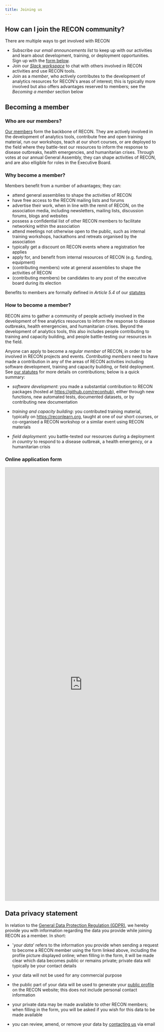 ```yaml
---
title: Joining us
---
```



## How can I join the RECON community?

There are multiple ways to get involved with RECON

- Subscribe our *email announcements list* to keep up with our activities and learn
  about development, training, or deployment opportunities. Sign up with the
  [form below](#online-application-form).
- Join our [*Slack workspace*](https://reconhub.slack.com/) to chat with others involved in RECON activities
  and use RECON tools.
- Join as a *member*, who actively contributes to the development of analytics
  resources for RECON's areas of interest; this is typically more involved but
  also offers advantages reserved to members; see the *Becoming a member*
  section below

## Becoming a member

### Who are our members?

[Our members](../peoplenew) form the backbone of RECON. They are actively involved in the
development of analytics tools, contribute free and open training material, run
our workshops, teach at our short courses, or are deployed to the field where
they battle-test our resources to inform the response to disease outbreaks,
health emergencies, and humanitarian crises. Through votes at our annual General
Assembly, they can shape activities of RECON, and are also elligible for roles
in the Executive Board. 


### Why become a member?

Members benefit from a number of advantages; they can:

- attend general assemblies to shape the activities of RECON
- have free access to the RECON mailing lists and forums
- advertise their work, when in line with the remit of RECON, on the association
  media, including newsletters, mailing lists, discussion forums, blogs and
  websites
- possess a confidential list of other RECON members to facilitate networking
  within the association
- attend meetings not otherwise open to the public, such as internal training
  workshops, hackathons and retreats organised by the association
- typically get a discount on RECON events where a registration fee applies
- apply for, and benefit from internal resources of RECON (e.g. funding,
  equipment)
- (contributing members) vote at general assemblies to shape the activities of RECON
- (contributing members) be candidates to any post of the executive board during its election

Benefits to members are formally defined in *Article 5.4* of our 
[statutes](documents/statutes_en_1.2.pdf)



### How to become a member?

RECON aims to gather a community of people actively involved in the development
of free analytics resources to inform the response to disease outbreaks, health
emergencies, and humanitarian crises. Beyond the development of analytics tools,
this also includes people contributing to training and capacity building, and
people battle-testing our resources in the field.

Anyone can apply to become a *regular member* of RECON, in order to be involved in
RECON projects and events. *Contributing members* need to have made a contribution
in any of the areas of RECON activities including software development, training
and capacity building, or field deployment. See 
[our statutes](https://www.repidemicsconsortium.org/documents/statutes_en_1.2.pdf) 
for more details on contributions; below is a quick summary:

- *software development*: you made a substantial contribution to RECON packages
  (hosted at https://github.com/reconhub), either through new functions, new
  automated tests, documented datasets, or by contributing new documentation
  
- *training and capacity building*: you contributed training material,
  typically on https://reconlearn.org, taught at one of our short courses, or
  co-organised a RECON workshop or a similar event using RECON materials
  
- *field deployment*: you battle-tested our resources during a deployment *in
  country* to respond to a disease outbreak, a health emergency, or a
  humanitarian crisis

### Online application form

<script src="https://static.airtable.com/js/embed/embed_snippet_v1.js"></script>
<iframe class="airtable-embed airtable-dynamic-height" src="https://airtable.com/embed/shrliwOM74ErxmR4D?backgroundColor=green" frameborder="0" onmousewheel="" width="100%" height="1423" style="background: transparent; border: 1px solid #ccc;"></iframe>

## Data privacy statement

In relation to the
[General Data Protection Regulation (GDPR)](https://ico.org.uk/for-organisations/guide-to-the-general-data-protection-regulation-gdpr/individual-rights/),
we hereby provide you with information regarding the data you provide while
joining RECON as a member. In short:

- '*your data*' refers to the information you provide when sending a request to
  become a RECON member using the form linked above, including the profile
  picture displayed online; when filling in the form, it will be made clear
  which data becomes public or remains private; private data will typically be
  your contact details
  
- your data will not be used for any commercial purpose

- the public part of your data will be used to generate your
  [public profile](../people) on the RECON
  website; this does not include personal contact information

- your private data may be made available to other RECON members; when filling
  in the form, you will be asked if you wish for this data to be made available

- you can review, amend, or remove your data by [contacting us](../contact) via
  email
  

